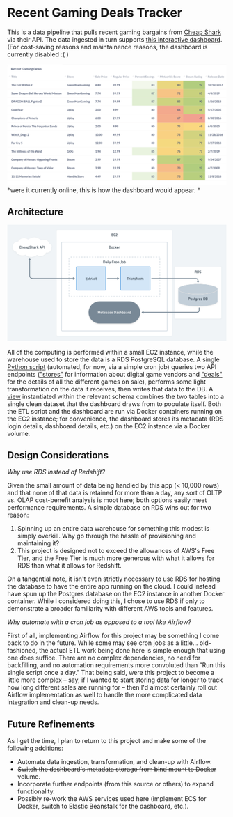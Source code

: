 # Recent Gaming Deals Tracker

This is a data pipeline that pulls recent gaming bargains from [Cheap Shark](https://www.cheapshark.com/) via their API. The data ingested in turn supports [this interactive dashboard](http://18.214.233.99:3000/public/dashboard/fe0614d2-c8a3-4f8c-a1a9-a694c85055cf). (For cost-saving reasons and maintainence reasons, the dashboard is currently disabled :( )

[![dashboard_preview](images/dashboard_preview.png)](http://18.214.233.99:3000/public/dashboard/fe0614d2-c8a3-4f8c-a1a9-a694c85055cf)
*were it currently online, this is how the dashboard would appear. * 

## Architecture

![Architecture Diagram](images/games_savings_arch.png)

All of the computing is performed within a small EC2 instance, while the warehouse used to store the data is a RDS PostgreSQL database. A single [Python script](src/api_etl.py) (automated, for now, via a simple cron job) queries two API endpoints (["stores"](https://apidocs.cheapshark.com/#f0bc20fe-688b-68d9-df27-22d6f6441849) for information about digital game vendors and ["deals"](https://apidocs.cheapshark.com/#c33f57dd-3bb3-3b1f-c454-08cab413a115) for the details of all the different games on sale), performs some light transformation on the data it receives, then writes that data to the DB. A [view](sql_scripts/dashboard_view.sql) instantiated within the relevant schema combines the two tables into a single clean dataset that the dashboard draws from to populate itself. Both the ETL script and the dashboard are run via Docker containers running on the EC2 instance; for convenience, the dashboard stores its metadata (RDS login details, dashboard details, etc.) on the EC2 instance via a Docker volume.

## Design Considerations

*Why use RDS instead of Redshift?*
  
Given the small amount of data being handled by this app (< 10,000 rows) and that none of that data is retained for more than a day, any sort of OLTP vs. OLAP cost-benefit analysis is moot here; both options easily meet performance requirements. A simple database on RDS wins out for two reason:
1) Spinning up an entire data warehouse for something this modest is simply overkill. Why go through the hassle of provisioning and maintaining it?
2) This project is designed not to exceed the allowances of AWS's Free Tier, and the Free Tier is much more generous with what it allows for RDS than what it allows for Redshift.
  
On a tangential note, it isn't even strictly necessary to use RDS for hosting the database to have the entire app running on the cloud. I could instead have spun up the Postgres database on the EC2 instance in another Docker container. While I considered doing this, I chose to use RDS if only to demonstrate a broader familiarity with different AWS tools and features.
  
*Why automate with a cron job as opposed to a tool like Airflow?*
  
First of all, implementing Airflow for this project may be something I come back to do in the future. While some may see cron jobs as a little... old-fashioned, the actual ETL work being done here is simple enough that using one does suffice. There are no complex dependencies, no need for backfilling, and no automation requirements more convoluted than "Run this single script once a day." That being said, were this project to become a little more complex – say, if I wanted to start storing data for longer to track how long different sales are running for – then I'd almost certainly roll out Airflow implementation as well to handle the more complicated data integration and clean-up needs.

## Future Refinements

As I get the time, I plan to return to this project and make some of the following additions:
* Automate data ingestion, transformation, and clean-up with Airflow.
* ~~Switch the dashboard's metadata storage from bind mount to Docker volume.~~
* Incorporate further endpoints (from this source or others) to expand functionality.
* Possibly re-work the AWS services used here (implement ECS for Docker, switch to Elastic Beanstalk for the dashboard, etc.).



